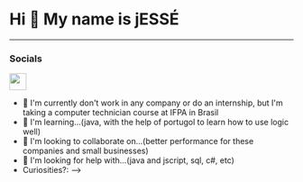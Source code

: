 Hi 👋 My name is jESSÉ
==========================
-----------------------------

### Socials

<p align="left"> <a href="https://discord.gg/bRHm43N9nV" target="_blank" rel="noreferrer"><img src="https://th.bing.com/th/id/R.8343fd2980755cd1f6634c468bb6b3d3?rik=TC6BFNy5fiCm%2bA&riu=http%3a%2f%2fclipart-library.com%2fimages_k%2ftwitter-transparent-png%2ftwitter-transparent-png-25.jpg&ehk=Gqa4k5pLtn%2bfelzp%2fZ8%2bZ%2fjSR4BVFy0ZSqSNqAb4ZKE%3d&risl=&pid=ImgRaw&r=0" width="30" height="30" /></a> 
  
- 🔭 I'm currently don't work in any company or do an internship, but I'm taking a computer technician course at IFPA in Brasil
- 🌱 I'm learning...(java, with the help of portugol to learn how to use logic well)
- 👯 I'm looking to collaborate on...(better performance for these companies and small businesses)
- 🤔 I'm looking for help with...(java and jscript, sql, c#, etc)
- Curiosities?:
-->

